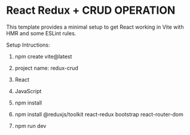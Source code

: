 # React Redux + CRUD OPERATION

This template provides a minimal setup to get React working in Vite with HMR and some ESLint rules.


Setup Intructions:

1. npm create vite@latest

2. project name: redux-crud

3. React

4. JavaScript

5. npm install

6. npm install @reduxjs/toolkit react-redux bootstrap react-router-dom

7. npm run dev
